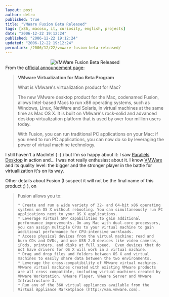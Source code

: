 ```yaml
---
layout: post
author: detro
published: true
title: "VMWare Fusion Beta Released"
tags: [x86, macosx, it, curiosity, english, projects]
date: "2006-12-22 19:12:24"
published: "2006-12-22 19:12:24"
updated: "2006-12-22 19:12:24"
permalink: /2006/12/22/vmware-fusion-beta-released/
---
```


<div align="center"><img src="http://www.vmware.com/img/mac_hero_v03.gif" alt="VMWare Fusion Beta Released" /></div>
From the <a href="http://www.vmware.com/products/beta/fusion/">official announcement page</a>:
<blockquote><strong>VMware Virtualization for Mac Beta Program</strong>

What is VMware's virtualization product for Mac?

The new VMware desktop product for the Mac, codenamed Fusion, allows Intel-based Macs to run x86 operating systems, such as Windows, Linux, NetWare and Solaris, in virtual machines at the same time as Mac OS X. It is built on VMware's rock-solid and advanced desktop virtualization platform that is used by over four million users today.

With Fusion, you can run traditional PC applications on your Mac: if you need to run PC applications, you can now do so by leveraging the power of virtual machine technology.
</blockquote>

I still haven't a MacIntel ( :( ) but I'm so happy about it: I saw <a href="http://www.parallels.com/en/products/desktop/">Parallels Desktop</a> in action and... I was not really enthusiast about it. I know <a href="http://www.vmware.com/">VMWare</a> and its quality level: the bigger and the stronger player in the battle for virtuallization it's on its way.

Other details about Fusion (I suspect it will not be the final name of this product ;) ), on <!--more-->
<blockquote>
Fusion allows you to:

    * Create and run a wide variety of 32- and 64-bit x86 operating systems on OS X without rebooting. You can simultaneously run PC applications next to your OS X applications.
    * Leverage Virtual SMP capabilities to gain additional performance improvements. On any Mac with dual-core processors, you can assign multiple CPUs to your virtual machine to gain additional performance for CPU-intensive workloads.
    * Access physical devices from the virtual machine: read and burn CDs and DVDs, and use USB 2.0 devices like video cameras, iPods, printers, and disks at full speed.  Even devices that do not have drivers for OS X will work in a virtual machine.
    * Drag and drop files and folders between OS X and virtual machines to easily share data between the two environments.
    * Leverage the cross-compatibility of VMware virtual machines. VMware virtual machines created with existing VMware products are all cross compatible, including virtual machines created by VMware Workstation, VMware Player, VMware Server and VMware Infrastructure 3.
    * Run any of the 360 virtual appliances available from the Virtual Appliance Marketplace (http://vam.vmware.com).
</blockquote>


